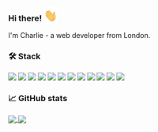 ### Hi there! <img src="https://raw.githubusercontent.com/charliedodds/charliedodds/main/wave.gif" alt="waving hand gif" width="30px">

I'm Charlie - a web developer from London.

### &#x1f6e0; Stack

![](https://img.shields.io/badge/os-linux-000?style=flat&logo=linux)
![](https://img.shields.io/badge/design-figma-000?style=flat&logo=figma)
![](https://img.shields.io/badge/text-vs_code-000?style=flat&logo=visual-studio-code)
![](https://img.shields.io/badge/code-html5-000?style=flat&logo=html5)
![](https://img.shields.io/badge/code-css3-000?style=flat&logo=css3)
![](https://img.shields.io/badge/style-sass-000?style=flat&logo=sass)
![](https://img.shields.io/badge/code-javascript-000?style=flat&logo=javascript)
![](https://img.shields.io/badge/frontend-react-000?style=flat&logo=react)
![](https://img.shields.io/badge/design-material-ui-000?style=flat&logo=material-ui)
![](https://img.shields.io/badge/backend-node.js-000?style=flat&logo=node.js)
![](https://img.shields.io/badge/framework-express-000?style=flat&logo=express)
![](https://img.shields.io/badge/database-mongoDB-000?style=flat&logo=mongoDB)

### &#x1f4c8; GitHub stats

<a href="https://github.com/charliedodds/charliedodds">
	<img align="center" src="https://github-readme-stats.vercel.app/api/top-langs/?username=charliedodds&theme=dark" />
</a>

<a href="https://github.com/charliedodds/charliedodds">
	<img align="center" src="https://github-readme-stats.vercel.app/api?username=charliedodds&show_icons=true&theme=dark" />
</a>

<!--
**charliedodds/charliedodds** is a ✨ _special_ ✨ repository because its `README.md` (this file) appears on your GitHub profile.

Here are some ideas to get you started:

- 🔭 I’m currently working on ...
- 🌱 I’m currently learning ...
- 👯 I’m looking to collaborate on ...
- 🤔 I’m looking for help with ...
- 💬 Ask me about ...
- 📫 How to reach me: ...
- 😄 Pronouns: ...
- ⚡ Fun fact: ...
-->
